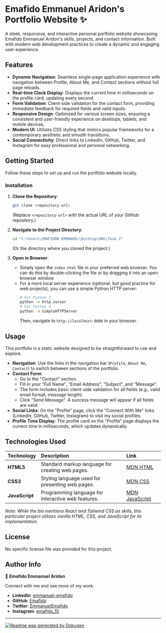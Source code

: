 # Emafido Emmanuel Aridon's Portfolio Website ✨

A sleek, responsive, and interactive personal portfolio website showcasing Emafido Emmanuel Aridon's skills, projects, and contact information. Built with modern web development practices to create a dynamic and engaging user experience.

## Features
*   **Dynamic Navigation**: Seamless single-page application experience with navigation between Profile, About Me, and Contact sections without full page reloads.
*   **Real-time Clock Display**: Displays the current time in milliseconds on the profile card, updating every second.
*   **Form Validation**: Client-side validation for the contact form, providing immediate feedback for required fields and valid inputs.
*   **Responsive Design**: Optimized for various screen sizes, ensuring a consistent and user-friendly experience on desktops, tablets, and mobile devices.
*   **Modern UI**: Utilizes CSS styling that mimics popular frameworks for a contemporary aesthetic and smooth transitions.
*   **Social Connectivity**: Direct links to LinkedIn, GitHub, Twitter, and Instagram for easy professional and personal networking.

## Getting Started

Follow these steps to set up and run the portfolio website locally.

### Installation

1.  **Clone the Repository**:
    ```bash
    git clone <repository-url>
    ```
    (Replace `<repository-url>` with the actual URL of your GitHub repository.)

2.  **Navigate to the Project Directory**:
    ```bash
    cd "C:\Users\IMAFIDON EMMANUEL\Desktop\HNG\Task 2"
    ```
    (Or the directory where you cloned the project.)

3.  **Open in Browser**:
    *   Simply open the `index.html` file in your preferred web browser. You can do this by double-clicking the file or by dragging it into an open browser window.
    *   For a more local server experience (optional, but good practice for web projects), you can use a simple Python HTTP server:
        ```bash
        # For Python 3
        python -m http.server
        # For Python 2
        python -m SimpleHTTPServer
        ```
        Then, navigate to `http://localhost:8000` in your browser.

## Usage

This portfolio is a static website designed to be straightforward to use and explore.

*   **Navigation**: Use the links in the navigation bar (`Profile`, `About Me`, `Contact`) to switch between sections of the portfolio.
*   **Contact Form**:
    *   Go to the "Contact" section.
    *   Fill in your "Full Name", "Email Address", "Subject", and "Message".
    *   The form includes basic client-side validation for all fields (e.g., valid email format, message length).
    *   Click "Send Message". A success message will appear if all fields are valid.
*   **Social Links**: On the "Profile" page, click the "Connect With Me" links (LinkedIn, GitHub, Twitter, Instagram) to visit my social profiles.
*   **Profile Time Display**: The profile card on the "Profile" page displays the current time in milliseconds, which updates dynamically.

## Technologies Used

| Technology  | Description                                        | Link                                             |
| :---------- | :------------------------------------------------- | :----------------------------------------------- |
| **HTML5**   | Standard markup language for creating web pages.   | [MDN HTML](https://developer.mozilla.org/en-US/docs/Web/HTML) |
| **CSS3**    | Styling language used for presenting web pages.    | [MDN CSS](https://developer.mozilla.org/en-US/docs/Web/CSS)   |
| **JavaScript** | Programming language for interactive web features. | [MDN JavaScript](https://developer.mozilla.org/en-US/docs/Web/JavaScript) |

*Note: While the bio mentions React and Tailwind CSS as skills, this particular project utilizes vanilla HTML, CSS, and JavaScript for its implementation.*

## License

No specific license file was provided for this project.

## Author Info

👋 **Emafido Emmanuel Aridon**

Connect with me and see more of my work:

*   **LinkedIn**: [emmanuel-emafido](https://www.linkedin.com/in/emmanuel-emafido)
*   **GitHub**: [Emafido](https://github.com/Emafido)
*   **Twitter**: [EmmanuelEmafido](https://x.com/EmmanuelEmafido)
*   **Instagram**: [emafido_10](https://www.instagram.com/emafido_10)

---

[![Readme was generated by Dokugen](https://img.shields.io/badge/Readme%20was%20generated%20by-Dokugen-brightgreen)](https://www.npmjs.com/package/dokugen)